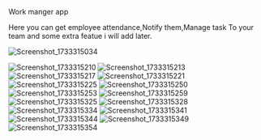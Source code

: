 Work manger app

Here you can get employee attendance,Notify them,Manage task To your team and some extra featue i will add later.





![Screenshot_1733315034](https://github.com/user-attachments/assets/180edb80-1361-4911-bd73-acaee5144f31)

![Screenshot_1733315210](https://github.com/user-attachments/assets/94bb3493-60d0-4056-af69-ba7b6fa0d417)
![Screenshot_1733315213](https://github.com/user-attachments/assets/3e88a9a0-dc60-4490-aab0-db4c90298687)
![Screenshot_1733315217](https://github.com/user-attachments/assets/bfe4340e-8889-4d5c-abbc-351187f09334)
![Screenshot_1733315221](https://github.com/user-attachments/assets/46710bbf-9713-4605-9bf4-3f9598fe733d)
![Screenshot_1733315225](https://github.com/user-attachments/assets/8b2918e0-3ffc-4078-8f0f-b17bebf9281b)
![Screenshot_1733315250](https://github.com/user-attachments/assets/7f3314be-9046-4ef9-94d5-c8927c124ae3)
![Screenshot_1733315253](https://github.com/user-attachments/assets/621532bc-1def-41d9-9c6b-7d3955b0f35c)
![Screenshot_1733315259](https://github.com/user-attachments/assets/ca39b7a5-d0de-41c5-a3a5-260880a722c2)
![Screenshot_1733315325](https://github.com/user-attachments/assets/cad3e07f-1dd2-4358-aef6-84f9071afa27)
![Screenshot_1733315328](https://github.com/user-attachments/assets/de061548-bc55-4bef-bfb4-7bcb72ff282f)
![Screenshot_1733315334](https://github.com/user-attachments/assets/ac16a5b7-adfc-444a-a74b-a1616f9b73ea)
![Screenshot_1733315341](https://github.com/user-attachments/assets/ce818c2e-6cde-42d1-aad6-c20a4ee2fcd5)
![Screenshot_1733315344](https://github.com/user-attachments/assets/7c122022-2176-4eb3-8a4b-df925853bcd7)
![Screenshot_1733315349](https://github.com/user-attachments/assets/d3c977df-7899-4b7c-988f-724da390aab7)
![Screenshot_1733315354](https://github.com/user-attachments/assets/360345f4-62d2-4f33-89eb-8e5ef7598094)
